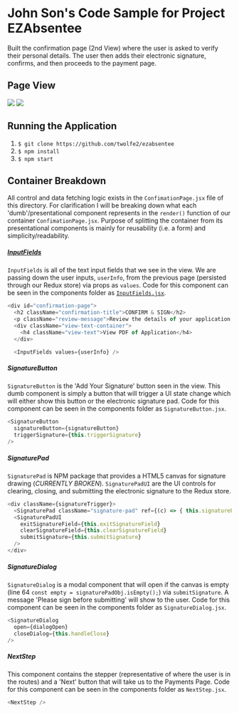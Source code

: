 # John Son's Code Sample for Project EZAbsentee
Built the confirmation page (2nd View) where the user is asked to verify their personal details.
The user then adds their electronic signature, confirms, and then proceeds to the payment page.

## Page View
<img src="http://i.imgur.com/StYDaYa.png" />
<img src="http://i.imgur.com/KhXDrvy.png" />

## Running the Application
1. `$ git clone https://github.com/twolfe2/ezabsentee`
2. `$ npm install`
3. `$ npm start`

## Container Breakdown
All control and data fetching logic exists in the `ConfimationPage.jsx` file of this directory. For clarification I will be breaking down what each 'dumb'/presentational component represents in the `render()` function of our container `ConfimationPage.jsx`. Purpose of splitting the container from its presentational
components is mainly for reusability (i.e. a form) and simplicity/readability.

##### [InputFields](https://github.com/twolfe2/ezabsentee/blob/master/src/components/confirmation/components/InputFields.jsx)
`InputFields` is all of the text input fields that we see in the view. We are passing down
the user inputs, `userInfo`, from the previous page (persisted through our Redux store) via props as
`values`. Code for this component can be seen in the components folder as [`InputFields.jsx`](https://github.com/twolfe2/ezabsentee/blob/master/src/components/confirmation/components/InputFields.jsx).
```javascript
<div id="confirmation-page">
  <h2 className="confirmation-title">CONFIRM & SIGN</h2>
  <p className="review-message">Review the details of your application, and sign below</p>
  <div className="view-text-container">
    <h4 className="view-text">View PDF of Application</h4>
  </div>

  <InputFields values={userInfo} />
```

##### SignatureButton
`SignatureButton` is the 'Add Your Signature' button seen in the view. This dumb component
is simply a button that will trigger a UI state change which will either show this button
or the electronic signature pad. Code for this component can be seen in the components folder as `SignatureButton.jsx`.
```javascript
<SignatureButton
  signatureButton={signatureButton}
  triggerSignature={this.triggerSignature}
/>
```

##### SignaturePad
`SignaturePad` is NPM package that provides a HTML5 canvas for signature drawing (*CURRENTLY BROKEN*). `SignaturePadUI` are the UI controls for clearing, closing, and submitting the electronic signature to the Redux store.

```javascript
<div className={signatureTrigger}>
  <SignaturePad className="signature-pad" ref={(c) => { this.signaturePad = c; }} />
  <SignaturePadUI
    exitSignatureField={this.exitSignatureField}
    clearSignatureField={this.clearSignatureField}
    submitSignature={this.submitSignature}
  />
</div>
```

##### SignatureDialog
`SignatureDialog` is a modal component that will open if the canvas is empty (line 64 `const empty = signaturePadObj.isEmpty();`) via `submitSignature`. A message 'Please sign before submitting' will show to the user. Code for this component can be seen in the components folder as `SignatureDialog.jsx`.
```javascript
<SignatureDialog
  open={dialogOpen}
  closeDialog={this.handleClose}
/>
```

##### NextStep
This component contains the stepper (representative of where the user is in the routes) and
a 'Next' button that will take us to the Payments Page. Code for this component can be seen in the components folder as `NextStep.jsx`.
```javascript
<NextStep />
```
